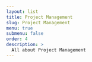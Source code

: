 ```yaml
---
layout: list
title: Project Management
slug: Project Management
menu: true
submenu: false
order: 4
description: >
  All about Project Management
---
```

